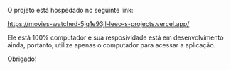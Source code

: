 O projeto está hospedado no seguinte link:

https://movies-watched-5jq1e93jl-leeo-s-projects.vercel.app/

Ele está 100% computador e sua resposividade está em desenvolvimento ainda, portanto, utilize apenas o computador para acessar a aplicação.

Obrigado!
